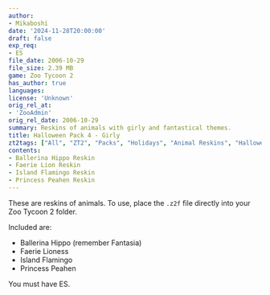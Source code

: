 ```yaml
---
author:
- Mikaboshi
date: '2024-11-28T20:00:00'
draft: false
exp_req:
- ES
file_date: 2006-10-29
file_size: 2.39 MB
game: Zoo Tycoon 2
has_author: true
languages:
license: 'Unknown'
orig_rel_at:
- 'ZooAdmin'
orig_rel_date: 2006-10-29
summary: Reskins of animals with girly and fantastical themes.
title: Halloween Pack 4 - Girly
zt2tags: ["All", "ZT2", "Packs", "Holidays", "Animal Reskins", "Halloween", "Texture Mods"]
contents:
- Ballerina Hippo Reskin
- Faerie Lion Reskin
- Island Flamingo Reskin
- Princess Peahen Reskin
---
```

These are reskins of animals. To use, place the `.z2f` file directly into your Zoo Tycoon 2 folder.  

Included are:  
- Ballerina Hippo (remember Fantasia)  
- Faerie Lioness  
- Island Flamingo  
- Princess Peahen  

You must have ES.
